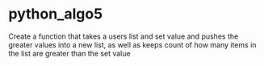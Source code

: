 # python_algo5
Create a function that takes a users list and set value and pushes the greater values into a new list, as well as keeps count of how many items in the list are greater than the set value
